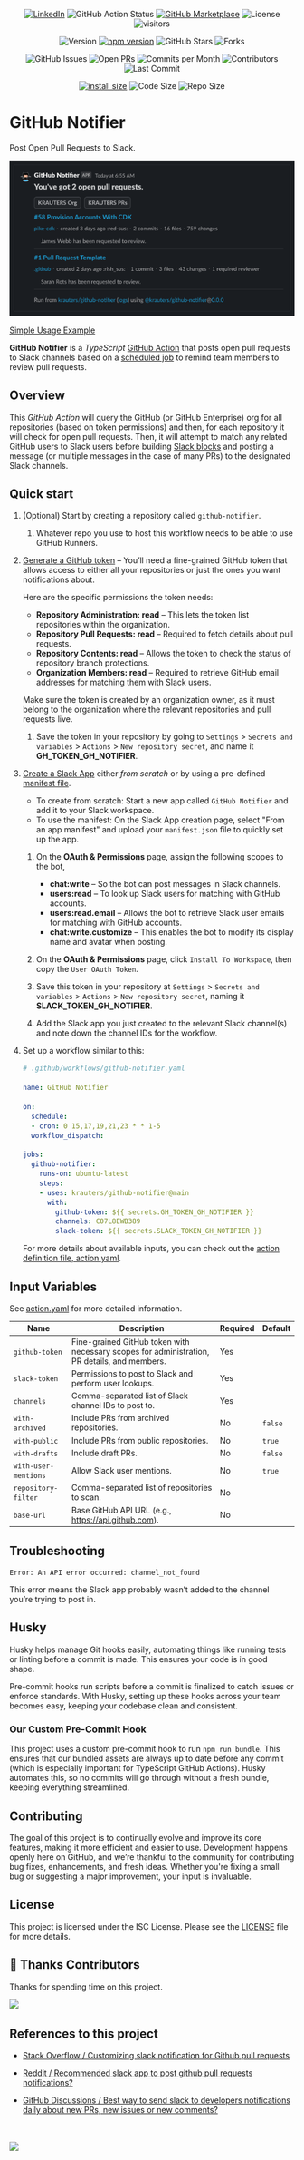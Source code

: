 

<div align="center">

<a href="https://www.linkedin.com/in/coltenkrauter/" target="_blank"><img src="https://img.shields.io/badge/LinkedIn-%230077B5.svg?&style=flat-square&logo=linkedin&logoColor=white" alt="LinkedIn"></a>
![GitHub Action Status](https://github.com/krauters/github-notifier/workflows/Tests/badge.svg)
[![GitHub Marketplace](https://img.shields.io/badge/Marketplace-GitHub%20Notifier-blue)](https://github.com/marketplace/actions/github-notifier-by-krauters)
![License](https://img.shields.io/github/license/krauters/github-notifier)
![visitors](https://visitor-badge.laobi.icu/badge?page_id=krauters.github-notifier)

![Version](https://img.shields.io/github/v/release/krauters/github-notifier)
[![npm version](https://img.shields.io/npm/v/@krauters/github-notifier.svg?style=flat-square)](https://www.npmjs.org/package/@krauters/github-notifier)
![GitHub Stars](https://img.shields.io/github/stars/krauters/github-notifier)
![Forks](https://img.shields.io/github/forks/krauters/github-notifier)

![GitHub Issues](https://img.shields.io/github/issues/krauters/github-notifier)
![Open PRs](https://img.shields.io/github/issues-pr/krauters/github-notifier)
![Commits per Month](https://img.shields.io/github/commit-activity/m/krauters/github-notifier)
![Contributors](https://img.shields.io/github/contributors/krauters/github-notifier)
![Last Commit](https://img.shields.io/github/last-commit/krauters/github-notifier)

[![install size](https://img.shields.io/badge/dynamic/json?url=https://packagephobia.com/v2/api.json?p=@krauters/github-notifier&query=$.install.pretty&label=install%20size&style=flat-square)](https://packagephobia.now.sh/result?p=@krauters/github-notifier)
![Code Size](https://img.shields.io/github/languages/code-size/krauters/github-notifier)
![Repo Size](https://img.shields.io/github/repo-size/krauters/github-notifier)

</div>

# GitHub Notifier

Post Open Pull Requests to Slack.

![GitHub Notifier Example](./images/example.png)

[Simple Usage Example](https://github.com/krauters/github-slack-notifier)

**GitHub Notifier** is a _TypeScript_ [GitHub Action](https://docs.github.com/en/actions) that posts open pull requests to Slack channels based on a [scheduled job](https://crontab.guru/) to remind team members to review pull requests.

## Overview

This _GitHub Action_ will query the GitHub (or GitHub Enterprise) org for all repositories (based on token permissions) and then, for each repository it will check for open pull requests. Then, it will attempt to match any related GitHub users to Slack users before building [Slack blocks](https://app.slack.com/block-kit-builder/T025EE5RS#%7B%22blocks%22:%5B%5D%7D) and posting a message (or multiple messages in the case of many PRs) to the designated Slack channels. 

## Quick start

1. (Optional) Start by creating a repository called `github-notifier`.
    1. Whatever repo you use to host this workflow needs to be able to use GitHub Runners.
1. [Generate a GitHub token](https://github.com/settings/tokens?type=beta) – You’ll need a fine-grained GitHub token that allows access to either all your repositories or just the ones you want notifications about.

    Here are the specific permissions the token needs:

    - **Repository Administration: read** – This lets the token list repositories within the organization.
    - **Repository Pull Requests: read** – Required to fetch details about pull requests.
    - **Repository Contents: read** – Allows the token to check the status of repository branch protections.
    - **Organization Members: read** – Required to retrieve GitHub email addresses for matching them with Slack users.

    Make sure the token is created by an organization owner, as it must belong to the organization where the relevant repositories and pull requests live.


    1. Save the token in your repository by going to `Settings` > `Secrets and variables` > `Actions` > `New repository secret`, and name it **GH_TOKEN_GH_NOTIFIER**.

1. [Create a Slack App](https://api.slack.com/apps) either _from scratch_ or by using a pre-defined [manifest file](./manafest.json).

    - To create from scratch: Start a new app called `GitHub Notifier` and add it to your Slack workspace.
    - To use the manifest: On the Slack App creation page, select "From an app manifest" and upload your `manifest.json` file to quickly set up the app.

    1. On the **OAuth & Permissions** page, assign the following scopes to the bot,

        - **chat:write** – So the bot can post messages in Slack channels.
        - **users:read** – To look up Slack users for matching with GitHub accounts.
        - **users:read.email** – Allows the bot to retrieve Slack user emails for matching with GitHub accounts.
        - **chat:write.customize** – This enables the bot to modify its display name and avatar when posting.

    1. On the **OAuth & Permissions** page, click `Install To Workspace`, then copy the `User OAuth Token`.
    1. Save this token in your repository at `Settings` > `Secrets and variables` > `Actions` > `New repository secret`, naming it **SLACK_TOKEN_GH_NOTIFIER**.
    1. Add the Slack app you just created to the relevant Slack channel(s) and note down the channel IDs for the workflow.

1. Set up a workflow similar to this:
    ```yaml
    # .github/workflows/github-notifier.yaml

    name: GitHub Notifier

    on:
      schedule:
      - cron: 0 15,17,19,21,23 * * 1-5
      workflow_dispatch:

    jobs:
      github-notifier:
        runs-on: ubuntu-latest
        steps:
        - uses: krauters/github-notifier@main
          with:
            github-token: ${{ secrets.GH_TOKEN_GH_NOTIFIER }}
            channels: C07L8EWB389
            slack-token: ${{ secrets.SLACK_TOKEN_GH_NOTIFIER }}
    ```
    
    For more details about available inputs, you can check out the [action definition file, action.yaml](./action.yaml).

## Input Variables

See [action.yaml](./action.yaml) for more detailed information.

| Name                  | Description                                                                                 | Required | Default  |
|-----------------------|---------------------------------------------------------------------------------------------|----------|----------|
| `github-token`        | Fine-grained GitHub token with necessary scopes for administration, PR details, and members.| Yes      |          |
| `slack-token`         | Permissions to post to Slack and perform user lookups.                                       | Yes      |          |
| `channels`            | Comma-separated list of Slack channel IDs to post to.                                        | Yes      |          |
| `with-archived`       | Include PRs from archived repositories.                                                      | No       | `false`  |
| `with-public`         | Include PRs from public repositories.                                                        | No       | `true`   |
| `with-drafts`         | Include draft PRs.                                                                           | No       | `false`  |                   | No       | `false`  |
| `with-user-mentions`  | Allow Slack user mentions.                                                                   | No       | `true`   |
| `repository-filter`   | Comma-separated list of repositories to scan.                                                | No       |          |
| `base-url`            | Base GitHub API URL (e.g., https://api.github.com).                                          | No       |          |

## Troubleshooting

```
Error: An API error occurred: channel_not_found
```


This error means the Slack app probably wasn’t added to the channel you’re trying to post in.

## Husky

Husky helps manage Git hooks easily, automating things like running tests or linting before a commit is made. This ensures your code is in good shape.

Pre-commit hooks run scripts before a commit is finalized to catch issues or enforce standards. With Husky, setting up these hooks across your team becomes easy, keeping your codebase clean and consistent.

### Our Custom Pre-Commit Hook

This project uses a custom pre-commit hook to run `npm run bundle`. This ensures that our bundled assets are always up to date before any commit (which is especially important for TypeScript GitHub Actions). Husky automates this, so no commits will go through without a fresh bundle, keeping everything streamlined.

## Contributing

The goal of this project is to continually evolve and improve its core features, making it more efficient and easier to use. Development happens openly here on GitHub, and we’re thankful to the community for contributing bug fixes, enhancements, and fresh ideas. Whether you're fixing a small bug or suggesting a major improvement, your input is invaluable.

## License

This project is licensed under the ISC License. Please see the [LICENSE](./LICENSE) file for more details.

## 🥂 Thanks Contributors

Thanks for spending time on this project.

<a href="https://github.com/krauters/github-notifier/graphs/contributors">
  <img src="https://contrib.rocks/image?repo=krauters/github-notifier" />
</a>

## References to this project

- [Stack Overflow / Customizing slack notification for Github pull requests](https://stackoverflow.com/questions/66948900/customizing-slack-notification-for-github-pull-requests/78949579#78949579)

- [Reddit / Recommended slack app to post github pull requests notifications?](https://www.reddit.com/r/Slack/comments/1e3pdfr/comment/llhfu11/?utm_source=share&utm_medium=web3x&utm_name=web3xcss&utm_term=1&utm_content=share_button)

- [GitHub Discussions / Best way to send slack to developers notifications daily about new PRs, new issues or new comments?](https://github.com/orgs/community/discussions/70288)

<br />
<br />
<a href="https://www.buymeacoffee.com/coltenkrauter"><img src="https://img.buymeacoffee.com/button-api/?text=Buy me a coffee&emoji=&slug=coltenkrauter&button_colour=FFDD00&font_colour=000000&font_family=Cookie&outline_colour=000000&coffee_colour=ffffff" /></a>

